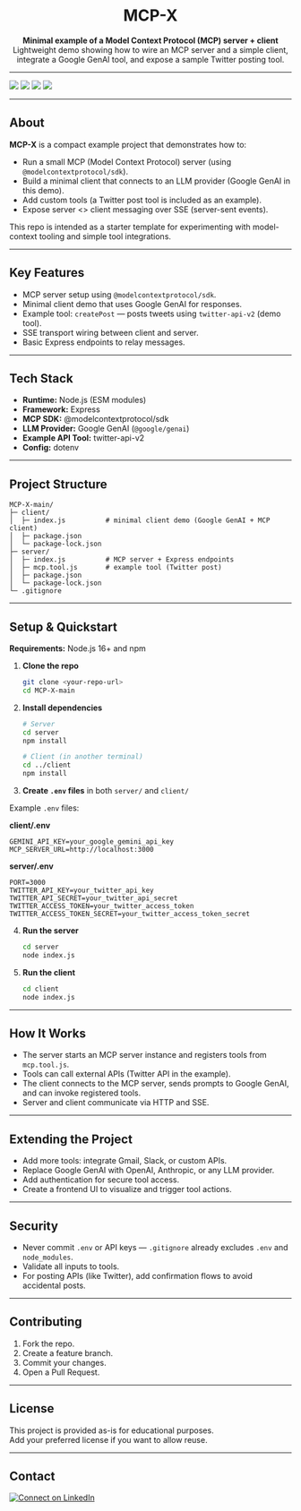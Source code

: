 <h1 align="center">MCP-X</h1>

<p align="center">
  <strong>Minimal example of a Model Context Protocol (MCP) server + client</strong><br/>
  Lightweight demo showing how to wire an MCP server and a simple client, integrate a Google GenAI tool, and expose a sample Twitter posting tool.
</p>

---

[![](https://img.shields.io/badge/Node.js-16%2B-green?style=for-the-badge&logo=node.js)](https://nodejs.org/)
[![](https://img.shields.io/badge/Made_with-ModelContextProtocol-green?style=for-the-badge&logo=github)](https://github.com/model-context-protocol)
[![](https://img.shields.io/badge/Made_with-Express-green?style=for-the-badge&logo=express)](https://expressjs.com/)
[![](https://img.shields.io/badge/Made_with-Google_GenAI-green?style=for-the-badge&logo=google)](https://cloud.google.com/ai)

---

## About

**MCP-X** is a compact example project that demonstrates how to:

- Run a small MCP (Model Context Protocol) server (using `@modelcontextprotocol/sdk`).
- Build a minimal client that connects to an LLM provider (Google GenAI in this demo).
- Add custom tools (a Twitter post tool is included as an example).
- Expose server <> client messaging over SSE (server-sent events).

This repo is intended as a starter template for experimenting with model-context tooling and simple tool integrations.

---

## Key Features

- MCP server setup using `@modelcontextprotocol/sdk`.
- Minimal client demo that uses Google GenAI for responses.
- Example tool: `createPost` — posts tweets using `twitter-api-v2` (demo tool).
- SSE transport wiring between client and server.
- Basic Express endpoints to relay messages.

---

## Tech Stack

- **Runtime:** Node.js (ESM modules)
- **Framework:** Express
- **MCP SDK:** @modelcontextprotocol/sdk
- **LLM Provider:** Google GenAI (`@google/genai`)
- **Example API Tool:** twitter-api-v2
- **Config:** dotenv

---

## Project Structure

```
MCP-X-main/
├─ client/
│  ├─ index.js          # minimal client demo (Google GenAI + MCP client)
│  ├─ package.json
│  └─ package-lock.json
├─ server/
│  ├─ index.js          # MCP server + Express endpoints
│  ├─ mcp.tool.js       # example tool (Twitter post)
│  ├─ package.json
│  └─ package-lock.json
└─ .gitignore
```

---

## Setup & Quickstart

**Requirements:** Node.js 16+ and npm

1. **Clone the repo**
   ```bash
   git clone <your-repo-url>
   cd MCP-X-main
   ```

2. **Install dependencies**
   ```bash
   # Server
   cd server
   npm install

   # Client (in another terminal)
   cd ../client
   npm install
   ```

3. **Create `.env` files** in both `server/` and `client/`

Example `.env` files:

**client/.env**
```
GEMINI_API_KEY=your_google_gemini_api_key
MCP_SERVER_URL=http://localhost:3000
```

**server/.env**
```
PORT=3000
TWITTER_API_KEY=your_twitter_api_key
TWITTER_API_SECRET=your_twitter_api_secret
TWITTER_ACCESS_TOKEN=your_twitter_access_token
TWITTER_ACCESS_TOKEN_SECRET=your_twitter_access_token_secret
```

4. **Run the server**
   ```bash
   cd server
   node index.js
   ```

5. **Run the client**
   ```bash
   cd client
   node index.js
   ```

--- 

## How It Works

- The server starts an MCP server instance and registers tools from `mcp.tool.js`.
- Tools can call external APIs (Twitter API in the example).
- The client connects to the MCP server, sends prompts to Google GenAI, and can invoke registered tools.
- Server and client communicate via HTTP and SSE.

--- 

## Extending the Project

- Add more tools: integrate Gmail, Slack, or custom APIs.
- Replace Google GenAI with OpenAI, Anthropic, or any LLM provider.
- Add authentication for secure tool access.
- Create a frontend UI to visualize and trigger tool actions.

--- 

## Security

- Never commit `.env` or API keys — `.gitignore` already excludes `.env` and `node_modules`.
- Validate all inputs to tools.
- For posting APIs (like Twitter), add confirmation flows to avoid accidental posts.

--- 

## Contributing

1. Fork the repo.
2. Create a feature branch.
3. Commit your changes.
4. Open a Pull Request.

--- 

## License

This project is provided as-is for educational purposes.  
Add your preferred license if you want to allow reuse.

--- 
## Contact

[![Connect on LinkedIn](https://img.shields.io/badge/Connect%20on%20LinkedIn-0077B5?style=for-the-badge&logo=linkedin&logoColor=white)](https://www.linkedin.com/in/sourav-singh-288930231/)
